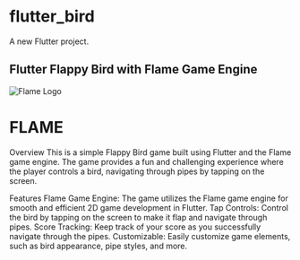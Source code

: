 # flutter_bird

A new Flutter project.

## Flutter Flappy Bird with Flame Game Engine



  <img src="https://pub.dev/packages/flame/versions/1.12.0/gen-res/gen/190x190/logo.webp" alt="Flame Logo">



  # FLAME


Overview
This is a simple Flappy Bird game built using Flutter and the Flame game engine. The game provides a fun and challenging experience where the player controls a bird, navigating through pipes by tapping on the screen.

Features
Flame Game Engine: The game utilizes the Flame game engine for smooth and efficient 2D game development in Flutter.
Tap Controls: Control the bird by tapping on the screen to make it flap and navigate through pipes.
Score Tracking: Keep track of your score as you successfully navigate through the pipes.
Customizable: Easily customize game elements, such as bird appearance, pipe styles, and more.

